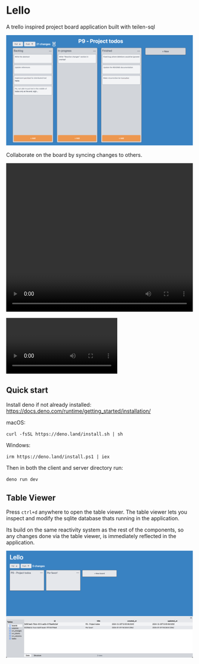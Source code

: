# Lello
A trello inspired project board application built with teilen-sql

![A Lello Board](lello-board.png)

Collaborate on the board by syncing changes to others.

<video width="100%" height="400" controls autoplay>
  <source src="demo.mov" type="video/mp4">
</video>

![Demo of sync](demo.mov)

## Quick start

Install deno if not already installed:
https://docs.deno.com/runtime/getting_started/installation/

macOS:
```console
curl -fsSL https://deno.land/install.sh | sh
```
Windows:
```console
irm https://deno.land/install.ps1 | iex
```

Then in both the client and server directory run:

```cmd
deno run dev
```

## Table Viewer

Press ```ctrl+d``` anywhere to open the table viewer. The table viewer lets you inspect and modify the sqlite database thats running in the application.

Its build on the same reactivity system as the rest of the components, so any changes done via the table viewer, is immediately reflected in the application.

![Table Viewer](table-viewer.png)